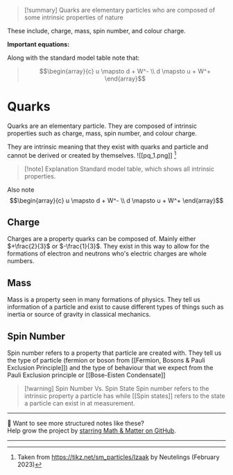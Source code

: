 
>[!summary]
Quarks are elementary particles who are composed of some intrinsic properties of nature
>
These include, charge, mass, spin number, and colour charge.
>
**Important equations:**
>
Along with the standard model table note that:
>$$\begin{array}{c} u \mapsto d + W^- \\ 
d \mapsto u + W^+ 
\end{array}$$

# Quarks
Quarks are an elementary particle. They are composed of intrinsic properties such as charge, mass, spin number, and colour charge.

They are intrinsic meaning that they exist with quarks and particle  and cannot be derived or created by themselves. 
![[pq_1.png]]
[^1]
>[!note] Explanation
Standard model table, which shows all intrinsic properties.

Also note $$\begin{array}{c} u \mapsto d + W^- \\ 
d \mapsto u + W^+ 
\end{array}$$

## Charge
Charges are a property quarks can be composed of. Mainly either $+\frac{2}{3}$ or $-\frac{1}{3}$. They exist in this way to allow for the formations of electron and neutrons who's electric charges are whole numbers.

## Mass
Mass is a property seen in many formations of physics. They tell us information of a particle and  exist to cause different types of things such as inertia or source of gravity in classical mechanics.

## Spin Number
Spin number refers to a property that particle are created with. They tell us the type of particle (fermion or boson from [[Fermion, Bosons & Pauli Exclusion Principle]]) and the type of behaviour that we expect from the Pauli Exclusion principle or [[Bose-Eisten Condensate]]

>[!warning] Spin Number Vs. Spin State
Spin number refers to the intrinsic property a particle has while [[Spin states]] refers to the state a particle can exist in at measurement.


[^1]: Taken from https://tikz.net/sm_particles/Izaak by Neutelings (February 2023)

---

📂 Want to see more structured notes like these?  
Help grow the project by [starring Math & Matter on GitHub](https://github.com/rajeevphysics/Obsidan-MathMatter).

---

